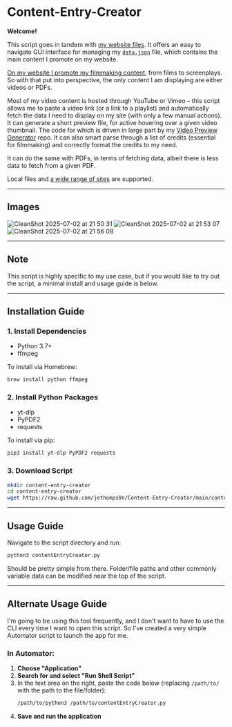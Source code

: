 # Content-Entry-Creator

**Welcome!**

This script goes in tandem with [my website files](https://github.com/jethomps0n/My-Portfolio-Website). It offers an easy to navigate GUI interface for managing my [`data.json`](https://github.com/jethomps0n/My-Portfolio-Website/blob/main/resources/json/data.json) file, which contains the main content I promote on my website.

[On my website I promote my filmmaking content](https://itsjonathanthompson.com), from films to screenplays. So with that put into perspective, the only content I am displaying are either videos or PDFs.

Most of my video content is hosted through YouTube or Vimeo – this script allows me to paste a video link (or a link to a playlist) and automatically fetch the data I need to display on my site (with only a few manual actions). It can generate a short preview file, for active hovering over a given video thumbnail. The code for which is driven in large part by my [Video Preview Generator](https://github.com/jethomps0n/Video-Preview-Generator) repo. It can also smart parse through a list of credits (essential for filmmaking) and correctly format the credits to my need.

It can do the same with PDFs, in terms of fetching data, albeit there is less data to fetch from a given PDF.

Local files and [a wide range of sites](https://github.com/yt-dlp/yt-dlp/blob/master/supportedsites.md) are supported.

---
## Images
![CleanShot 2025-07-02 at 21 50 31](https://github.com/user-attachments/assets/e559d3f0-cf74-4750-8433-939fc1725134)
![CleanShot 2025-07-02 at 21 53 07](https://github.com/user-attachments/assets/c05ada76-b1f5-4196-901e-26edba4fdb4d)
![CleanShot 2025-07-02 at 21 56 08](https://github.com/user-attachments/assets/e17c788a-323e-45f7-84ee-a94892911cfb)

---
## Note
This script is highly specific to my use case, but if you would like to try out the script, a minimal install and usage guide is below.

---

## Installation Guide

### 1. Install Dependencies
- Python 3.7+
- ffmpeg

To install via Homebrew:
```sh
brew install python ffmpeg
```

### 2. Install Python Packages
- yt-dlp
- PyPDF2
- requests

To install via pip:
```sh
pip3 install yt-dlp PyPDF2 requests
```

### 3. Download Script
```sh
mkdir content-entry-creator
cd content-entry-creator
wget https://raw.github.com/jethomps0n/Content-Entry-Creator/main/contentEntryCreator.py
```

---

## Usage Guide

Navigate to the script directory and run:
```sh
python3 contentEntryCreator.py
```

Should be pretty simple from there. Folder/file paths and other commonly variable data can be modified near the top of the script.

---

## Alternate Usage Guide

I'm going to be using this tool frequently, and I don't want to have to use the CLI every time I want to open this script. So I've created a very simple Automator script to launch the app for me.

### In Automator:

1. **Choose "Application"**
2. **Search for and select "Run Shell Script"**
3. In the text area on the right, paste the code below (replacing `/path/to/` with the path to the file/folder):
    ```sh
    /path/to/python3 /path/to/contentEntryCreator.py
    ```
4. **Save and run the application**
